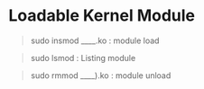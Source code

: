 # Loadable Kernel Module
> sudo insmod ____.ko : module load

> sudo lsmod : Listing module

> sudo rmmod ____).ko : module unload
